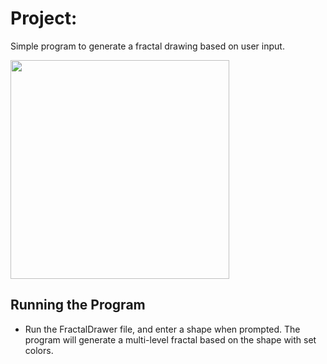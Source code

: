 # Project:
Simple program to generate a fractal drawing based on user input.

<img src="https://github.com/user-attachments/assets/3ff967b7-9a8c-4531-98a1-be51d23e60bf" width="350">

## Running the Program
* Run the FractalDrawer file, and enter a shape when prompted. The program will generate a multi-level fractal based on the shape with set colors.

